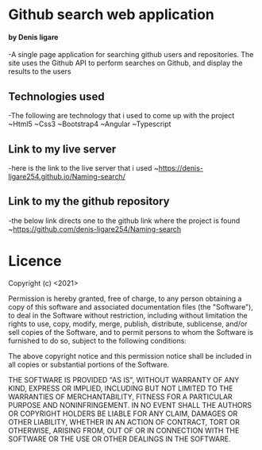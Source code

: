 #  Github search web application
#### by Denis ligare
-A single page application for searching github users and repositories. The site uses the Github API to perform searches on Github, and display the results to the users
## Technologies used
-The following are technology that i used to come up with the project
 ~Html5
 ~Css3
 ~Bootstrap4
 ~Angular
 ~Typescript
 ## Link to my live server
 -here is the link to the live server that i used
  ~https://denis-ligare254.github.io/Naming-search/
 ## Link to my the github repository
 -the below link directs one to the github link where the project is found
  ~https://github.com/denis-ligare254/Naming-search
 # Licence
 Copyright (c) <2021> <denis ligare>

Permission is hereby granted, free of charge, to any person obtaining a copy
of this software and associated documentation files (the "Software"), to deal
in the Software without restriction, including without limitation the rights
to use, copy, modify, merge, publish, distribute, sublicense, and/or sell
copies of the Software, and to permit persons to whom the Software is
furnished to do so, subject to the following conditions:

The above copyright notice and this permission notice shall be included in all
copies or substantial portions of the Software.

THE SOFTWARE IS PROVIDED "AS IS", WITHOUT WARRANTY OF ANY KIND, EXPRESS OR
IMPLIED, INCLUDING BUT NOT LIMITED TO THE WARRANTIES OF MERCHANTABILITY,
FITNESS FOR A PARTICULAR PURPOSE AND NONINFRINGEMENT. IN NO EVENT SHALL THE
AUTHORS OR COPYRIGHT HOLDERS BE LIABLE FOR ANY CLAIM, DAMAGES OR OTHER
LIABILITY, WHETHER IN AN ACTION OF CONTRACT, TORT OR OTHERWISE, ARISING FROM,
OUT OF OR IN CONNECTION WITH THE SOFTWARE OR THE USE OR OTHER DEALINGS IN THE
SOFTWARE.